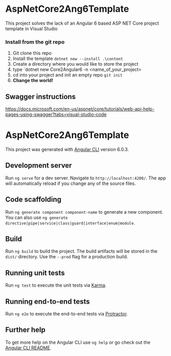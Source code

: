 # AspNetCore2Ang6Template
This project solves the lack of an Angular 6 based ASP NET Core project template in Visual Studio

### Install from the git repo

1. Git clone this repo
1. Install the template `dotnet new --install .\content`
1. Create a directory where you would like to store the project
1. type `dotnet new Core2Angular6 -n <name_of_your_project>
1. cd into your project and init an empty repo `git init`
1. **Change the world!**

## Swagger instructions

https://docs.microsoft.com/en-us/aspnet/core/tutorials/web-api-help-pages-using-swagger?tabs=visual-studio-code



# AspNetCore2Ang6Template

This project was generated with [Angular CLI](https://github.com/angular/angular-cli) version 6.0.3.

## Development server

Run `ng serve` for a dev server. Navigate to `http://localhost:4200/`. The app will automatically reload if you change any of the source files.

## Code scaffolding

Run `ng generate component component-name` to generate a new component. You can also use `ng generate directive|pipe|service|class|guard|interface|enum|module`.

## Build

Run `ng build` to build the project. The build artifacts will be stored in the `dist/` directory. Use the `--prod` flag for a production build.

## Running unit tests

Run `ng test` to execute the unit tests via [Karma](https://karma-runner.github.io).

## Running end-to-end tests

Run `ng e2e` to execute the end-to-end tests via [Protractor](http://www.protractortest.org/).

## Further help

To get more help on the Angular CLI use `ng help` or go check out the [Angular CLI README](https://github.com/angular/angular-cli/blob/master/README.md).
